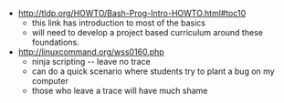 


* http://tldp.org/HOWTO/Bash-Prog-Intro-HOWTO.html#toc10
  * this link has introduction to most of the basics
  * will need to develop a project based curriculum around these foundations.
* http://linuxcommand.org/wss0160.php
  * ninja scripting -- leave no trace
  * can do a quick scenario where students try to plant a bug on my computer
   * those who leave a trace will have much shame
 
